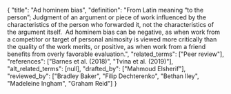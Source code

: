 {
    "title": "Ad hominem bias",
    "definition": "From Latin meaning “to the person”; Judgment of an argument or piece of work influenced by the characteristics of the person who forwarded it, not the characteristics of the argument itself.  Ad hominem bias can be negative, as when work from a competitor or target of personal animosity is viewed more critically than the quality of the work merits, or positive, as when work from a friend benefits from overly favorable evaluation.",
    "related_terms": ["Peer review"],
    "references": ["Barnes et al. (2018)", "Tvina et al. (2019)"],
    "alt_related_terms": [null],
    "drafted_by": ["Mahmoud Elsherif"],
    "reviewed_by": ["Bradley Baker", "Filip Dechterenko", "Bethan Iley", "Madeleine Ingham", "Graham Reid"]
  }
